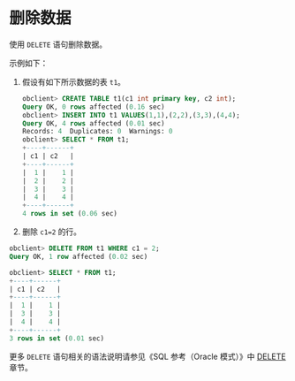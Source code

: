 删除数据 
=========================

使用 `DELETE` 语句删除数据。

示例如下：

1. 假设有如下所示数据的表 `t1`。

   ```sql
   obclient> CREATE TABLE t1(c1 int primary key, c2 int);
   Query OK, 0 rows affected (0.16 sec)
   obclient> INSERT INTO t1 VALUES(1,1),(2,2),(3,3),(4,4);
   Query OK, 4 rows affected (0.01 sec)
   Records: 4  Duplicates: 0  Warnings: 0
   obclient> SELECT * FROM t1;
   +----+------+
   | c1 | c2   |
   +----+------+
   |  1 |    1 |
   |  2 |    2 |
   |  3 |    3 |
   |  4 |    4 |
   +----+------+
   4 rows in set (0.06 sec)
   ```

   

2. 删除 `c1=2` 的行。

   




```sql
obclient> DELETE FROM t1 WHERE c1 = 2;
Query OK, 1 row affected (0.02 sec)

obclient> SELECT * FROM t1;
+----+------+
| c1 | c2   |
+----+------+
|  1 |    1 |
|  3 |    3 |
|  4 |    4 |
+----+------+
3 rows in set (0.01 sec)
```



更多 `DELETE` 语句相关的语法说明请参见《SQL 参考（Oracle 模式）》中 [DELETE](/zh-CN/11.sql-reference-oracle-mode/9.sql-statement-1/2.DML/1.DELETE-1.md)章节。
